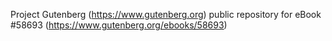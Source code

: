Project Gutenberg (https://www.gutenberg.org) public repository for
eBook #58693 (https://www.gutenberg.org/ebooks/58693)

